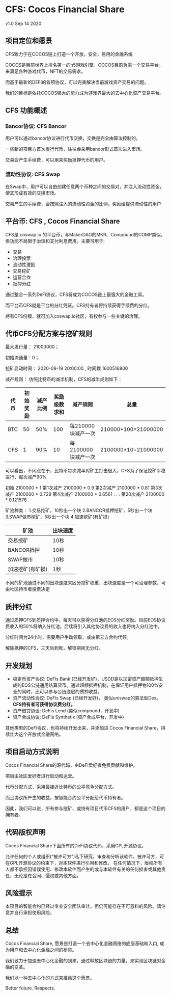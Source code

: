 # CFS: Cocos Financial Share

v1.0 Sep 14 2020

## 项目定位和愿景

CFS致力于在COCOS链上打造一个开放，安全，易用的金融系统

COCOS是目前世界上排名第一的h5游戏引擎，COCOS目前急需一个交易平台，来满足各种游戏代币，NFT的交易需求。

而基于最新的DEFI的各项协议，可以完美解决当前游戏资产交易的问题。

我们的目标是依托COCOS强大的能力成为游戏界最大的去中心化资产交易平台。


## CFS 功能概述

### Bancor协议: CFS Bancor

用户可以通过bancor协议进行代币交换，交换是完全由算法控制的。

一些新的项目方首次发行代币，往往会采用bancor形式首次进入市场。

交易会产生手续费，可以用来奖励抵押代币的用户。

### 流动性协议: CFS Swap

在Swap中，用户可以自由创建任意两个币种之间的交易对，并注入流动性资金，使其形成有效的交换市场。

交易产生的手续费，会按照注入的流动性资金的比例，奖励给提供流动性的用户

## 平台币: CFS , Cocos Financial Share

CFS是 coswap.io 的平台币，与MakerDAO的MKR、Compound的COMP类似，但功能不局限于治理和支付利息费用。主要可用于:

* 交易
* 治理投票
* 流动性激励
* 交易挖矿
* 运营合作
* 抵押分红

通过整合一系列DeFi协议，CFS将成为COCOS链上最强大的金融工具。

而平台币CFS就是平台的分红凭证。CFS持有者将持续获得手续费的分红。

持有CFS份额，就可加入coswap.io社区，有权参与一些关键的治理。

## 代币CFS分配方案与挖矿规则

最大发行量： 21000000；

初始流通量：0；

挖矿启动时间： 2020-09-19 20:00:00 , 时间戳 1600516800

减产规则：
仿照比特币的减半机制，CFS的减半规则如下：

| 代币  | 初始奖励  |减产比例  |奖励级数求和  |减产规则  |总量  |
| ------------ | ------------ | ------------ | ------------ | ------------ | ------------ |
|BTC|50|50%|100|每210000块减产一次|210000*100=21000000|
|CFS|1|90%|10|每2100000块减产一次|2100000*10=21000000|

可以看出，不同点在于，比特币每次减半对矿工打击很大，CFS为了保证挖矿平稳进行，每次减产90%

初始
2100000 * 1
第1次减产
2100000 * 0.9
第2次减产
2100000 * 0.81
第3次减产
2100000 * 0.729
第4次减产
2100000 * 0.6561
.
.
.
第20次减产
2100000 * 0.121576


矿池种类：
1.交易挖矿，10秒出一个块
2.BANCOR抵押挖矿，5秒出一个块
3.SWAP做市挖矿，5秒出一个块
4.加速挖矿(有矿损)

| 矿池  | 出块速度  |
| ------------ | ------------ |
|交易挖矿|10秒|
|BANCOR抵押|10秒|
|SWAP做市|10秒|
|加速挖矿(有矿损)|1秒|

不同的矿池通过不同的出块速度来区分挖矿权重，出块速度是一个可治理参数，可由社区持币者投票决定






## 质押分红

通过质押CFS到质押合约中，每天可以获得分红池的EOS分红奖励。目前EOS协议费收入的50%将纳入分红池，后续将引入其他协议费的收入也将纳入分红池中。

分红时间为24小时，需要用户手动领取，或由第三方合约代领。

解除抵押的CFS，三天后到账，解锁期间无分红。


## 开发规划

* 稳定币资产协议:  DeFis Bank (已经开发好)，USDD是以加密资产超额抵押生成的EOS公链通用结算货币。通过超额抵押机制，在保证用户抵押物100%安全的同时，还可以参与公链底层的质押收益。
* 资产流动性协议: DeFis Swap (已经开发好)， 类似uniswap的算法型Dex。**CFS持有者可获得协议费分红。**
* 资产借贷协议: DeFis Lend (类似compound，开发中)
* 资产合成协议: DeFis Synthetix (资产合成平台，开发中)

其他类型的DeFi协议，也将持续开发出来，并添加进 Cocos Financial Share，持续壮大这个开放式金融网络。

## 项目启动方式说明

Cocos Financial Share的源代码，由DeFi爱好者免费贡献和维护。

项目由社区爱好者进行启动和运营。 

代币分配方式，采用最接近比特币的公平竞争分配方式。

而且协议所产生的收益，按智能合约公平分配给代币持有者。

因此，我们可以说，所有参与挖矿、或持有项目代币CFS的用户，都是这个项目的拥有者。

## 代码版权声明

Cocos Financial Share下面所有的DeFi协议代码，采用GPL开源协议。

允许任何的个人或组织(“被许可方”)私下研究、审查和分析该软件。被许可方，可在GPL开源协议的约束下，对本软件进行引用和修改。
在任何情况下，版权所有人都不承担因错误使用、修改本软件而产生的或与本软件有关的任何损害或其他责任，无论是在合同、侵权或其他方面。

## 风险提示

本项目的智能合约已经过专业安全团队审计。但仍可能存在不可意料的风险。请注意并自行承担使用风险。

## 总结

Cocos Financial Share, 愿景是打造一个去中心化金融网络的底层基础和入口, 成为用户和去中心化金融之间的桥梁。

我们致力于加速去中心化金融的到来。通过释放区块链的力量，来实现区块链对金融的变革。

我们以一种去中心化的方式来推动这个愿景。  

Better future. Respects.

